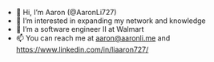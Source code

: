 - 👋 Hi, I’m Aaron (@AaronLi727)
- 👀 I’m interested in expanding my network and knowledge
- 🌱 I’m a software engineer II at Walmart
- 📫 You can reach me at aaron@aaronli.me and https://www.linkedin.com/in/liaaron727/

<!---
AaronLi727/AaronLi727 is a ✨ special ✨ repository because its `README.md` (this file) appears on your GitHub profile.
You can click the Preview link to take a look at your changes.
--->
